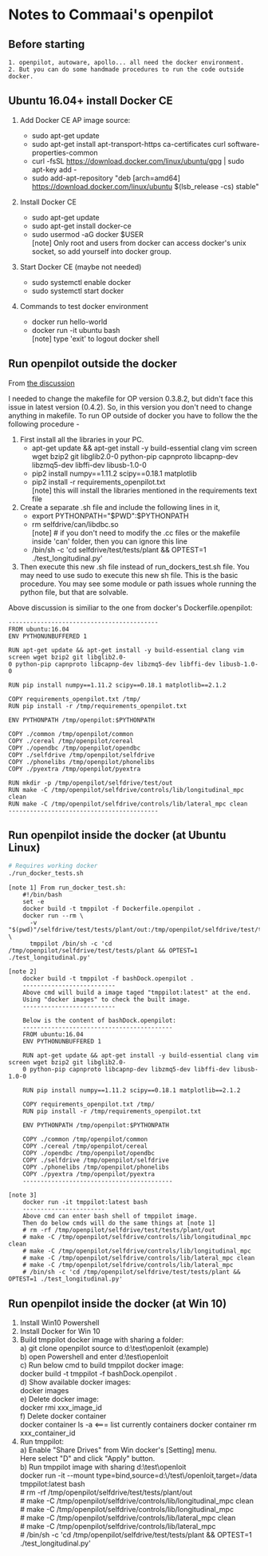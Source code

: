 # Notes to Commaai's openpilot

## Before starting
    1. openpilot, autoware, apollo... all need the docker environment.
    2. But you can do some handmade procedures to run the code outside docker.

## Ubuntu 16.04+ install Docker CE
1. Add Docker CE AP image source:
    *  sudo apt-get update
    *  sudo apt-get install apt-transport-https ca-certificates curl software-properties-common
    *  curl -fsSL https://download.docker.com/linux/ubuntu/gpg | sudo apt-key add -
    *  sudo add-apt-repository "deb [arch=amd64] https://download.docker.com/linux/ubuntu $(lsb_release -cs) stable"

2. Install Docker CE
    *  sudo apt-get update
    *  sudo apt-get install docker-ce
    *  sudo usermod -aG docker $USER  
       [note] Only root and users from docker can access docker's unix socket, so add yourself into docker group.
       
3. Start Docker CE (maybe not needed)
    *  sudo systemctl enable docker
    *  sudo systemctl start docker

4. Commands to test docker environment
    *  docker run hello-world
    *  docker run -it ubuntu bash  
       [note] type 'exit' to logout docker shell 
    
## Run openpilot outside the docker
From [the discussion](https://github.com/commaai/openpilot/issues/204)

I needed to change the makefile for OP version 0.3.8.2, but didn't face this issue in latest version (0.4.2). 
So, in this version you don't need to change anything in makefile. To run OP outside of docker you have to 
follow the the following procedure -
1. First install all the libraries in your PC.
    * apt-get update && apt-get install -y build-essential clang vim screen wget bzip2 git libglib2.0-0 python-pip capnproto libcapnp-dev libzmq5-dev libffi-dev libusb-1.0-0
    * pip2 install numpy==1.11.2 scipy==0.18.1 matplotlib
    * pip2 install -r requirements_openpilot.txt  
      [note] this will install the libraries mentioned in the requirements text file
2. Create a separate .sh file and include the following lines in it,
    * export PYTHONPATH="$PWD":$PYTHONPATH
    * rm selfdrive/can/libdbc.so  
      [note] # if you don't need to modify the .cc files or the makefile inside 'can' folder, then you can ignore this line
    * /bin/sh -c 'cd selfdrive/test/tests/plant && OPTEST=1 ./test_longitudinal.py'
3. Then execute this new .sh file instead of run_dockers_test.sh file. You may need to use sudo to execute this new sh file.
This is the basic procedure. You may see some module or path issues whole running the python file, but that are solvable.

Above discussion is similiar to the one from docker's Dockerfile.openpilot:   

    ------------------------------------------
    FROM ubuntu:16.04
    ENV PYTHONUNBUFFERED 1

    RUN apt-get update && apt-get install -y build-essential clang vim screen wget bzip2 git libglib2.0-
    0 python-pip capnproto libcapnp-dev libzmq5-dev libffi-dev libusb-1.0-0
    
    RUN pip install numpy==1.11.2 scipy==0.18.1 matplotlib==2.1.2

    COPY requirements_openpilot.txt /tmp/
    RUN pip install -r /tmp/requirements_openpilot.txt

    ENV PYTHONPATH /tmp/openpilot:$PYTHONPATH

    COPY ./common /tmp/openpilot/common
    COPY ./cereal /tmp/openpilot/cereal
    COPY ./opendbc /tmp/openpilot/opendbc
    COPY ./selfdrive /tmp/openpilot/selfdrive
    COPY ./phonelibs /tmp/openpilot/phonelibs
    COPY ./pyextra /tmp/openpilot/pyextra

    RUN mkdir -p /tmp/openpilot/selfdrive/test/out
    RUN make -C /tmp/openpilot/selfdrive/controls/lib/longitudinal_mpc clean
    RUN make -C /tmp/openpilot/selfdrive/controls/lib/lateral_mpc clean
    ------------------------------------------
    
## Run openpilot inside the docker (at Ubuntu Linux)
```bash
# Requires working docker
./run_docker_tests.sh
```
    [note 1] From run_docker_test.sh:
        #!/bin/bash
        set -e
        docker build -t tmppilot -f Dockerfile.openpilot .
        docker run --rm \
          -v "$(pwd)"/selfdrive/test/tests/plant/out:/tmp/openpilot/selfdrive/test/tests/plant/out \
          tmppilot /bin/sh -c 'cd /tmp/openpilot/selfdrive/test/tests/plant && OPTEST=1 ./test_longitudinal.py'

    [note 2] 
        docker build -t tmppilot -f bashDock.openpilot .
        --------------------------
        Above cmd will build a image taged "tmppilot:latest" at the end.
        Using "docker images" to check the built image.
        --------------------------
        
        Below is the content of bashDock.openpilot:
        ------------------------------------------
        FROM ubuntu:16.04
        ENV PYTHONUNBUFFERED 1

        RUN apt-get update && apt-get install -y build-essential clang vim screen wget bzip2 git libglib2.0-
        0 python-pip capnproto libcapnp-dev libzmq5-dev libffi-dev libusb-1.0-0

        RUN pip install numpy==1.11.2 scipy==0.18.1 matplotlib==2.1.2

        COPY requirements_openpilot.txt /tmp/
        RUN pip install -r /tmp/requirements_openpilot.txt

        ENV PYTHONPATH /tmp/openpilot:$PYTHONPATH

        COPY ./common /tmp/openpilot/common
        COPY ./cereal /tmp/openpilot/cereal
        COPY ./opendbc /tmp/openpilot/opendbc
        COPY ./selfdrive /tmp/openpilot/selfdrive
        COPY ./phonelibs /tmp/openpilot/phonelibs
        COPY ./pyextra /tmp/openpilot/pyextra
        ------------------------------------------
        
    [note 3]
        docker run -it tmppilot:latest bash
        -----------------------
        Above cmd can enter bash shell of tmppilot image.
        Then do below cmds will do the same things at [note 1]
        # rm -rf /tmp/openpilot/selfdrive/test/tests/plant/out
        # make -C /tmp/openpilot/selfdrive/controls/lib/longitudinal_mpc clean
        # make -C /tmp/openpilot/selfdrive/controls/lib/longitudinal_mpc
        # make -C /tmp/openpilot/selfdrive/controls/lib/lateral_mpc clean
        # make -C /tmp/openpilot/selfdrive/controls/lib/lateral_mpc
        # /bin/sh -c 'cd /tmp/openpilot/selfdrive/test/tests/plant && OPTEST=1 ./test_longitudinal.py'

## Run openpilot inside the docker (at Win 10)
1.  Install Win10 Powershell
2. Install Docker for Win 10
3. Build tmppilot docker image with sharing a folder:  
    a) git clone openpilot source to d:\test\openloit (example)  
    b) open Powershell and enter d:\test\openloit  
    c) Run below cmd to build tmppilot docker image:  
        docker build -t tmppilot -f bashDock.openpilot .  
    d) Show available docker images:  
        docker images  
    e) Delete docker image:  
        docker rmi xxx_image_id  
    f) Delete docker container  
        docker container ls -a <=== list currently containers
        docker container rm xxx_container_id
4. Run tmppilot:  
    a) Enable "Share Drives" from Win docker's [Setting] menu.  
        Here select "D" and click "Apply" button.  
    b) Run tmppilot image with sharing d:\test\openloit  
        docker run -it --mount type=bind,source=d:\\/test\\/openloit,target=/data tmppilot:latest bash  
        # rm -rf /tmp/openpilot/selfdrive/test/tests/plant/out  
        # make -C /tmp/openpilot/selfdrive/controls/lib/longitudinal_mpc clean  
        # make -C /tmp/openpilot/selfdrive/controls/lib/longitudinal_mpc  
        # make -C /tmp/openpilot/selfdrive/controls/lib/lateral_mpc clean  
        # make -C /tmp/openpilot/selfdrive/controls/lib/lateral_mpc  
        # /bin/sh -c 'cd /tmp/openpilot/selfdrive/test/tests/plant && OPTEST=1 ./test_longitudinal.py'  
